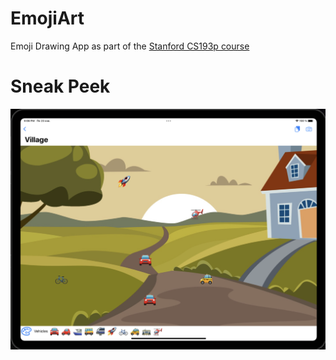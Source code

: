 # EmojiArt
Emoji Drawing App as part of the [Stanford CS193p course](https://cs193p.sites.stanford.edu)

# Sneak Peek
![My Image](images/emoji_art.png)
